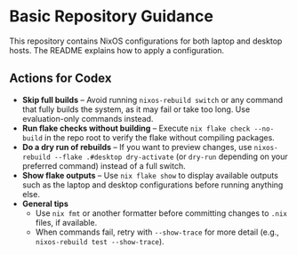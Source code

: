 # Basic Repository Guidance

This repository contains NixOS configurations for both laptop and desktop hosts. The README explains how to apply a configuration.

## Actions for Codex

- **Skip full builds** – Avoid running `nixos-rebuild switch` or any command that fully builds the system, as it may fail or take too long. Use evaluation-only commands instead.
- **Run flake checks without building** – Execute `nix flake check --no-build` in the repo root to verify the flake without compiling packages.
- **Do a dry run of rebuilds** – If you want to preview changes, use `nixos-rebuild --flake .#desktop dry-activate` (or `dry-run` depending on your preferred command) instead of a full switch.
- **Show flake outputs** – Use `nix flake show` to display available outputs such as the laptop and desktop configurations before running anything else.
- **General tips**
  - Use `nix fmt` or another formatter before committing changes to `.nix` files, if available.
  - When commands fail, retry with `--show-trace` for more detail (e.g., `nixos-rebuild test --show-trace`).
